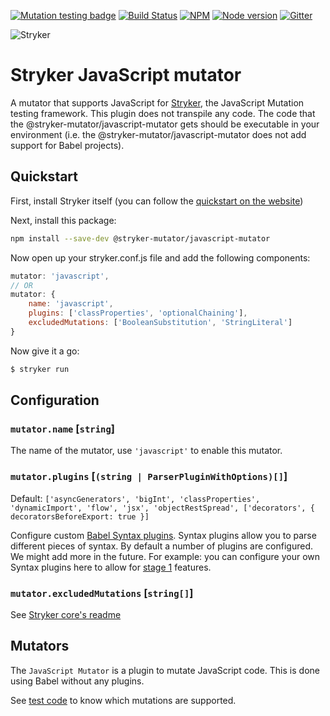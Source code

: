 [![Mutation testing badge](https://img.shields.io/endpoint?style=flat&url=https%3A%2F%2Fbadge-api.stryker-mutator.io%2Fgithub.com%2Fstryker-mutator%2Fstryker%2Fmaster%3Fmodule%3Djavascript-mutator)](https://dashboard.stryker-mutator.io/reports/github.com/stryker-mutator/stryker/master?module=javascript-mutator)
[![Build Status](https://github.com/stryker-mutator/stryker/workflows/CI/badge.svg)](https://github.com/stryker-mutator/stryker/actions?query=workflow%3ACI+branch%3Amaster)
[![NPM](https://img.shields.io/npm/dm/@stryker-mutator/javascript-mutator.svg)](https://www.npmjs.com/package/@stryker-mutator/javascript-mutator)
[![Node version](https://img.shields.io/node/v/@stryker-mutator/javascript-mutator.svg)](https://img.shields.io/node/v/@stryker-mutator/javascript-mutator.svg)
[![Gitter](https://badges.gitter.im/stryker-mutator/stryker.svg)](https://gitter.im/stryker-mutator/stryker?utm_source=badge&utm_medium=badge&utm_campaign=pr-badge)

![Stryker](https://github.com/stryker-mutator/stryker/raw/master/stryker-80x80.png)

# Stryker JavaScript mutator

A mutator that supports JavaScript for [Stryker](https://stryker-mutator.io), the JavaScript Mutation testing framework. This plugin does not transpile any code. The code that the @stryker-mutator/javascript-mutator gets should be executable in your environment (i.e. the @stryker-mutator/javascript-mutator does not add support for Babel projects).

## Quickstart

First, install Stryker itself (you can follow the [quickstart on the website](https://stryker-mutator.io/quickstart.html))

Next, install this package:

```bash
npm install --save-dev @stryker-mutator/javascript-mutator
```

Now open up your stryker.conf.js file and add the following components:

```javascript
mutator: 'javascript',
// OR
mutator: {
    name: 'javascript',
    plugins: ['classProperties', 'optionalChaining'],
    excludedMutations: ['BooleanSubstitution', 'StringLiteral']
}
```

Now give it a go:

```bash
$ stryker run
```

## Configuration

### `mutator.name` [`string`]

The name of the mutator, use `'javascript'` to enable this mutator.

### `mutator.plugins` [`(string | ParserPluginWithOptions)[]`]

Default: `['asyncGenerators', 'bigInt', 'classProperties', 'dynamicImport', 'flow', 'jsx', 'objectRestSpread', ['decorators', { decoratorsBeforeExport: true }]`

Configure custom [Babel Syntax plugins](https://babeljs.io/docs/en/babel-parser#plugins). Syntax plugins allow you to parse different pieces of syntax.
By default a number of plugins are configured. We might add more in the future. For example: you can configure your own Syntax plugins here to allow for [stage 1](https://github.com/tc39/proposals/blob/master/stage-1-proposals.md) features.

### `mutator.excludedMutations` [`string[]`]

See [Stryker core's readme](https://github.com/stryker-mutator/stryker/tree/master/packages/core#mutator)

## Mutators

The `JavaScript Mutator` is a plugin to mutate JavaScript code. This is done using Babel without any plugins.

See [test code](https://github.com/stryker-mutator/stryker/tree/master/packages/javascript-mutator/test/unit/mutators) to know which mutations are supported.
